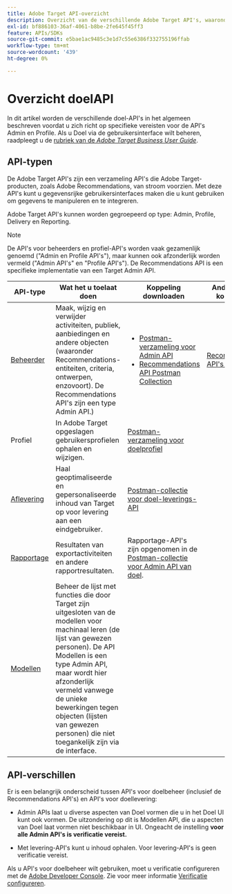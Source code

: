 ```yaml
---
title: Adobe Target API-overzicht
description: Overzicht van de verschillende Adobe Target API's, waaronder de API voor levering, api voor rapportage, api voor beheerders, api voor profielen, api voor aanbevelingen en koppelingen naar postmanverzamelingen.
exl-id: bf886103-36af-4061-b8be-2fe645f45ff3
feature: APIs/SDKs
source-git-commit: e5bae1ac9485c3e1d7c55e6386f332755196ffab
workflow-type: tm+mt
source-wordcount: '439'
ht-degree: 0%

---
```


# Overzicht doelAPI

In dit artikel worden de verschillende doel-API&#39;s in het algemeen beschreven voordat u zich richt op specifieke vereisten voor de API&#39;s Admin en Profile. Als u Doel via de gebruikersinterface wilt beheren, raadpleegt u de [rubriek van de *Adobe Target Business User Guide*](https://experienceleague.adobe.com/docs/target/using/administer/administrating-target.html?lang=en).

## API-typen

De Adobe Target API&#39;s zijn een verzameling API&#39;s die Adobe Target-producten, zoals Adobe Recommendations, van stroom voorzien. Met deze API&#39;s kunt u gegevensrijke gebruikersinterfaces maken die u kunt gebruiken om gegevens te manipuleren en te integreren.

Adobe Target API&#39;s kunnen worden gegroepeerd op type: Admin, Profile, Delivery en Reporting.

>[!NOTE]
>
>De API&#39;s voor beheerders en profiel-API&#39;s worden vaak gezamenlijk genoemd (&quot;Admin en Profile API&#39;s&quot;), maar kunnen ook afzonderlijk worden vermeld (&quot;Admin API&#39;s&quot; en &quot;Profile API&#39;s&quot;). De Recommendations API is een specifieke implementatie van een Target Admin API.

| API-type | Wat het u toelaat doen | Koppeling downloaden | Andere nuttige koppelingen |
| --- | --- | --- |--- |
| [Beheerder](../administer/admin-api/admin-api-overview-new.md) | Maak, wijzig en verwijder activiteiten, publiek, aanbiedingen en andere objecten (waaronder Recommendations-entiteiten, criteria, ontwerpen, enzovoort). De Recommendations API&#39;s zijn een type Admin API.) | <UL><li>[Postman-verzameling voor Admin API](https://developers.adobetarget.com/api/#admin-postman-collection)</li><li>[Recommendations API Postman Collection](https://developers.adobetarget.com/api/recommendations/#section/Postman)</li></UL> | [Recommendations API&#39;s gebruiken](../before-administer/recs-api/overview.md) |
| Profiel | In Adobe Target opgeslagen gebruikersprofielen ophalen en wijzigen. | [Postman-verzameling voor doelprofiel](https://developers.adobetarget.com/api/#profiles) |  |
| [Aflevering](../implement/delivery-api/overview.md) | Haal geoptimaliseerde en gepersonaliseerde inhoud van Target op voor levering aan een eindgebruiker. | [Postman-collectie voor doel-leverings-API](/help/dev/before-implement/delivery-api-overview/getting-started.md#postman) |  |
| [Rapportage](../administer/admin-api/admin-api-overview-new.md) | Resultaten van exportactiviteiten en andere rapportresultaten. | Rapportage-API&#39;s zijn opgenomen in de [Postman-collectie voor Admin API van doel](https://developers.adobetarget.com/api/#admin-postman-collection). |  |
| [Modellen](../administer/models-api/models-api-overview.md) | Beheer de lijst met functies die door Target zijn uitgesloten van de modellen voor machinaal leren (de lijst van gewezen personen). De API Modellen is een type Admin API, maar wordt hier afzonderlijk vermeld vanwege de unieke bewerkingen tegen objecten (lijsten van gewezen personen) die niet toegankelijk zijn via de interface. |  |  |

## API-verschillen

Er is een belangrijk onderscheid tussen API&#39;s voor doelbeheer (inclusief de Recommendations API&#39;s) en API&#39;s voor doellevering:

* Admin APIs laat u diverse aspecten van Doel vormen die u in het Doel UI kunt ook vormen. De uitzondering op dit is Modellen API, die u aspecten van Doel laat vormen niet beschikbaar in UI. Ongeacht de instelling **voor alle Admin API&#39;s is verificatie vereist.**

* Met levering-API&#39;s kunt u inhoud ophalen. Voor levering-API&#39;s is geen verificatie vereist.

Als u API&#39;s voor doelbeheer wilt gebruiken, moet u verificatie configureren met de [Adobe Developer Console](https://developer.adobe.com/console/home). Zie voor meer informatie [Verificatie configureren](../before-administer/configure-authentication.md).
